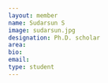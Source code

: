 ```yaml
---
layout: member
name: Sudarsun S
image: sudarsun.jpg
designation: Ph.D. scholar
area:
bio:
email:
type: student
---
```

